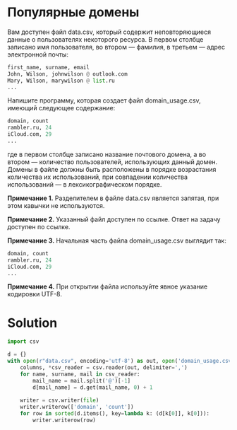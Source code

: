 # Популярные домены

Вам доступен файл data.csv, который содержит неповторяющиеся данные о пользователях некоторого ресурса. В первом столбце
записано имя пользователя, во втором — фамилия, в третьем — адрес электронной почты:

```python
first_name, surname, email
John, Wilson, johnwilson @ outlook.com
Mary, Wilson, marywilson @ list.ru
...
```

Напишите программу, которая создает файл domain_usage.csv, имеющий следующее содержание:

```python
domain, count
rambler.ru, 24
iCloud.com, 29
...
```

где в первом столбце записано название почтового домена, а во втором — количество пользователей, использующих данный
домен. Домены в файле должны быть расположены в порядке возрастания количества их использований, при совпадении
количества использований — в лексикографическом порядке.

**Примечание 1.** Разделителем в файле data.csv является запятая, при этом кавычки не используются.

**Примечание 2.** Указанный файл доступен по ссылке. Ответ на задачу доступен по ссылке.

**Примечание 3.** Начальная часть файла domain_usage.csv выглядит так:

```python
domain, count
rambler.ru, 24
iCloud.com, 29
...
```

**Примечание 4.** При открытии файла используйте явное указание кодировки UTF-8.

# Solution

```python
import csv

d = {}
with open(r"data.csv", encoding='utf-8') as out, open('domain_usage.csv', 'w', encoding='utf-8') as file:
    columns, *csv_reader = csv.reader(out, delimiter=',')
    for name, surname, mail in csv_reader:
        mail_name = mail.split('@')[-1]
        d[mail_name] = d.get(mail_name, 0) + 1
        
    writer = csv.writer(file)
    writer.writerow(['domain', 'count'])
    for row in sorted(d.items(), key=lambda k: (d[k[0]], k[0])):
        writer.writerow(row)
```
